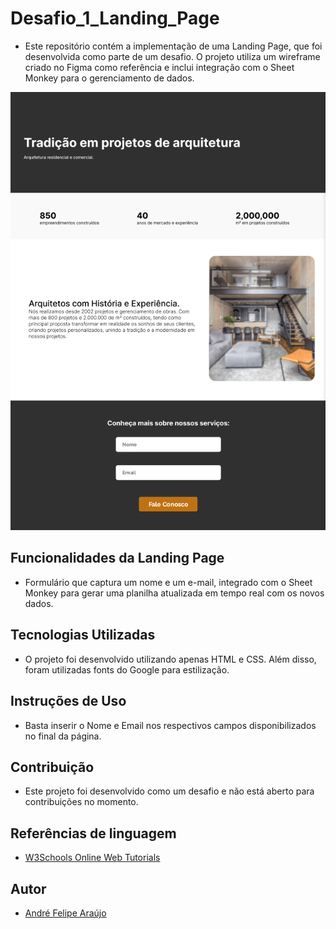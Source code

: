 # Desafio_1_Landing_Page

- Este repositório contém a implementação de uma Landing Page, que foi desenvolvida como parte de um desafio. O projeto utiliza um wireframe criado no Figma como referência e inclui integração com o Sheet Monkey para o gerenciamento de dados.

![Página pronta](Finalizado.png)

## Funcionalidades da Landing Page

- Formulário que captura um nome e um e-mail, integrado com o Sheet Monkey para gerar uma planilha atualizada em tempo real com os novos dados.

## Tecnologias Utilizadas

- O projeto foi desenvolvido utilizando apenas HTML e CSS. Além disso, foram utilizadas fonts do Google para estilização.

## Instruções de Uso

- Basta inserir o Nome e Email nos respectivos campos disponibilizados no final da página.

## Contribuição

- Este projeto foi desenvolvido como um desafio e não está aberto para contribuições no momento.

## Referências de linguagem

- [W3Schools Online Web Tutorials](www.w3schools.com)

## Autor

- [André Felipe Araújo](https://github.com/FelipeDevHML)
